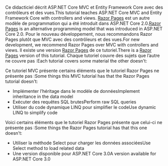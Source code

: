 <span data-ttu-id="390e3-101">Ce didacticiel décrit ASP.NET Core MVC et Entity Framework Core avec des contrôleurs et des vues.</span><span class="sxs-lookup"><span data-stu-id="390e3-101">This tutorial teaches ASP.NET Core MVC and Entity Framework Core with controllers and views.</span></span> <span data-ttu-id="390e3-102">[Razor Pages](xref:razor-pages/index) est un autre modèle de programmation qui a été introduit dans ASP.NET Core 2.0.</span><span class="sxs-lookup"><span data-stu-id="390e3-102">[Razor Pages](xref:razor-pages/index) is an alternative programming model that was introduced in ASP.NET Core 2.0.</span></span> <span data-ttu-id="390e3-103">Pour le nouveau développement, nous recommandons Razor Pages plutôt que MVC avec des contrôleurs et des vues.</span><span class="sxs-lookup"><span data-stu-id="390e3-103">For new development, we recommend Razor Pages over MVC with controllers and views.</span></span> <span data-ttu-id="390e3-104">Il existe une version [Razor Pages](xref:data/ef-rp/intro) de ce tutoriel.</span><span class="sxs-lookup"><span data-stu-id="390e3-104">There is a [Razor Pages](xref:data/ef-rp/intro) version of this tutorial.</span></span> <span data-ttu-id="390e3-105">Chaque tutoriel couvre des sujets que l’autre ne couvre pas :</span><span class="sxs-lookup"><span data-stu-id="390e3-105">Each tutorial covers some material the other doesn't:</span></span>

<span data-ttu-id="390e3-106">Ce tutoriel MVC présente certains éléments que le tutoriel Razor Pages ne présente pas :</span><span class="sxs-lookup"><span data-stu-id="390e3-106">Some things this MVC tutorial has that the Razor Pages tutorial doesn't:</span></span>

* <span data-ttu-id="390e3-107">Implémenter l’héritage dans le modèle de données</span><span class="sxs-lookup"><span data-stu-id="390e3-107">Implement inheritance in the data model</span></span>
* <span data-ttu-id="390e3-108">Exécuter des requêtes SQL brutes</span><span class="sxs-lookup"><span data-stu-id="390e3-108">Perform raw SQL queries</span></span>
* <span data-ttu-id="390e3-109">Utiliser du code dynamique LINQ pour simplifier le code</span><span class="sxs-lookup"><span data-stu-id="390e3-109">Use dynamic LINQ to simplify code</span></span>
 
<span data-ttu-id="390e3-110">Voici certains éléments que le tutoriel Razor Pages présente que celui-ci ne présente pas :</span><span class="sxs-lookup"><span data-stu-id="390e3-110">Some things the Razor Pages tutorial has that this one doesn't:</span></span>

* <span data-ttu-id="390e3-111">Utiliser la méthode Select pour charger les données associées</span><span class="sxs-lookup"><span data-stu-id="390e3-111">Use Select method to load related data</span></span>
* <span data-ttu-id="390e3-112">Une version disponible pour ASP.NET Core 3.0</span><span class="sxs-lookup"><span data-stu-id="390e3-112">A version available for ASP.NET Core 3.0</span></span>
